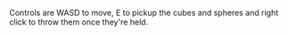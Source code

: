 Controls are WASD to move, E to pickup the cubes and spheres and right click to throw them once they're held.

